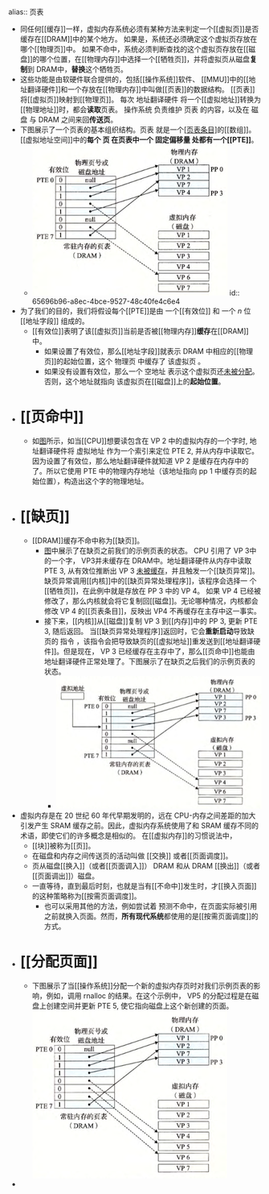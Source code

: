 alias:: 页表

- 同任何[[缓存]]一样，虚拟内存系统必须有某种方法来判定一个[[虚拟页]]是否缓存在[[DRAM]]中的某个地方。
  如果是，系统还必须确定这个虚拟页存放在哪个[[物理页]]中。
  如果不命中，系统必须判断查找的这个虚拟页存放在[[磁盘]]的哪个位置，在[[物理内存]]中选择一个[[牺牲页]]，并将虚拟页从磁盘**复制**到 DRAM中，**替换**这个牺牲页。
- 这些功能是由软硬件联合提供的，包括[[操作系统]]软件、 [[MMU]]中的[[地址翻译硬件]]和一个存放在[[物理内存]]中叫做[[页表]]的数据结构。
  [[页表]]将[[虚拟页]]映射到[[物理页]]。
  每次 地址翻译硬件 将一个[[虚拟地址]]转换为[[物理地址]]时，都会**读取**页表。
  操作系统 负责维护 页表 的内容，以及在 磁盘 与 DRAM 之间来回**传送页**。
- 下图展示了一个页表的基本组织结构。页表 就是一个[[页表条目]](PTE)的[[数组]]。[[虚拟地址空间]]中的**每个 页 在页表中一个 固定偏移量 处都有一个[[PTE]]**。
	- ![image.png](../assets/image_1701359498580_0.png)
	  id:: 65696b96-a8ec-4bce-9527-48c40fe4c6e4
- 为了我们的目的，我们将假设每个[[PTE]]是由 一个[[有效位]] 和 一个 $n$ 位[[地址字段]] 组成的。
	- [[有效位]]表明了该[[虚拟页]]当前是否被[[物理内存]]**缓存**在[[DRAM]]中。
		- 如果设置了有效位，那么[[地址字段]]就表示 DRAM 中相应的[[物理页]]的起始位置，这个 物理页 中缓存了 该虚拟页 。
		- 如果没有设置有效位，那么一个 空地址 表示这个虚拟页还[未被分配]([[未分配页]])。
		  否则，这个地址就指向 该虚拟页在[[磁盘]]上的**起始位置**。
- # [[页命中]]
	- 如[图](((65696b96-a8ec-4bce-9527-48c40fe4c6e4)))所示，如当[[CPU]]想要读包含在 VP 2 中的虚拟内存的一个字时,  地址翻译硬件将 虚拟地址 作为一个索引来定位 PTE 2, 并从内存中读取它。因为设置了有效位，那么地址翻译硬件就知道 VP 2 是缓存在内存中的了。所以它使用 PTE 中的物理内存地址（该地址指向 pp 1 中缓存页的起始位置），构造出这个字的物理地址。
- # [[缺页]]
	- [[DRAM]]缓存不命中称为[[缺页]]。
		- [图](((65696b96-a8ec-4bce-9527-48c40fe4c6e4)))中展示了在缺页之前我们的示例页表的状态。 
		  CPU 引用了 VP 3中的一个字， VP3并未缓存在 DRAM中。地址翻译硬件从内存中读取 PTE 3, 从有效位推断出 VP 3 [未被缓存]([[未缓存页]])，并且触发一个[[缺页异常]]。缺页异常调用[[内核]]中的[[缺页异常处理程序]]，该程序会选择一 个[[牺牲页]]，在此例中就是存放在 PP 3 中的 VP 4。
		  如果 VP 4 已经被修改了，那么内核就会将它复制回[[磁盘]]。无论哪种情况，内核都会修改 VP 4 的[[页表条目]]，反映出 VP4 不再缓存在主存中这一事实。
		- 接下来，[[内核]]从[[磁盘]]复制 VP 3 到[[内存]]中的 PP 3, 更新 PTE 3, 随后返回。
		  当[[缺页异常处理程序]]返回时，它会**重新启动**导致缺页的 指令 ，该指令会把导致缺页的[[虚拟地址]]重发送到[[地址翻译硬件]]。但是现在， VP 3 已经缓存在主存中了，那么[[页命中]]也能由地址翻译硬件正常处理了。下图展示了在缺页之后我们的示例页表的状态。
			- ![image.png](../assets/image_1701408429782_0.png)
- 虚拟内存是在 20 世纪 60 年代早期发明的，远在 CPU-内存之间差距的加大引发产生 SRAM 缓存之前。因此，虚拟内存系统使用了和 SRAM 缓存不同的术语，即使它们的许多概念是相似的。
  在[[虚拟内存]]的习惯说法中，
	- [[块]]被称为[[页]]。
	- 在磁盘和内存之间传送页的活动叫做 [[交换]] 或者[[页面调度]]。
	- 页从磁盘[[换入]]（或者[[页面调入]]） DRAM 和从 DRAM [[换出]]（或者[[页面调出]]）磁盘。
	- 一直等待，直到最后时刻，也就是当有[[不命中]]发生时，才[[换入页面]]的这种策略称为[[按需页面调度]]。
		- 也可以采用其他的方法，例如尝试着 预测不命中，在页面实际被引用之前就换入页面。然而，**所有现代系统**都使用的是[[按需页面调度]]的方式。
- # [[分配页面]]
	- 下图展示了当[[操作系统]]分配一个新的虚拟内存页时对我们示例页表的影响，例如，调用 rnalloc 的结果。在这个示例中， VP5 的分配过程是在磁盘上创建空间并更新 PTE 5, 使它指向磁盘上这个新创建的页面。
	  ![image.png](../assets/image_1701409917875_0.png)
-
